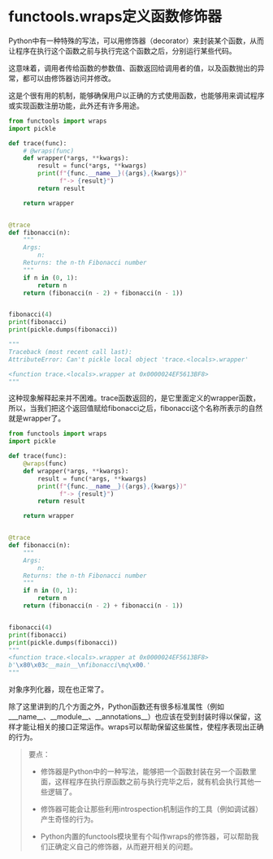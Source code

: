 # functools.wraps定义函数修饰器

Python中有一种特殊的写法，可以用修饰器（decorator）来封装某个函数，从而让程序在执行这个函数之前与执行完这个函数之后，分别运行某些代码。

这意味着，调用者传给函数的参数值、函数返回给调用者的值，以及函数抛出的异常，都可以由修饰器访问并修改。

这是个很有用的机制，能够确保用户以正确的方式使用函数，也能够用来调试程序或实现函数注册功能，此外还有许多用途。

```python
from functools import wraps
import pickle

def trace(func):
    # @wraps(func)
    def wrapper(*args, **kwargs):
        result = func(*args, **kwargs)
        print(f"{func.__name__}({args},{kwargs})"
              f"-> {result}")
        return result

    return wrapper


@trace
def fibonacci(n):
    """
    Args:
        n:
    Returns: the n-th Fibonacci number
    """
    if n in (0, 1):
        return n
    return (fibonacci(n - 2) + fibonacci(n - 1))


fibonacci(4)
print(fibonacci)
print(pickle.dumps(fibonacci))

"""
Traceback (most recent call last):
AttributeError: Can't pickle local object 'trace.<locals>.wrapper'

<function trace.<locals>.wrapper at 0x0000024EF5613BF8>
"""
```

这种现象解释起来并不困难。trace函数返回的，是它里面定义的wrapper函数，所以，当我们把这个返回值赋给fibonacci之后，fibonacci这个名称所表示的自然就是wrapper了。

```python
from functools import wraps
import pickle

def trace(func):
    @wraps(func)
    def wrapper(*args, **kwargs):
        result = func(*args, **kwargs)
        print(f"{func.__name__}({args},{kwargs})"
              f"-> {result}")
        return result

    return wrapper


@trace
def fibonacci(n):
    """
    Args:
        n:
    Returns: the n-th Fibonacci number
    """
    if n in (0, 1):
        return n
    return (fibonacci(n - 2) + fibonacci(n - 1))


fibonacci(4)
print(fibonacci)
print(pickle.dumps(fibonacci))
"""
<function trace.<locals>.wrapper at 0x0000024EF5613BF8>
b'\x80\x03c__main__\nfibonacci\nq\x00.'
"""
```

对象序列化器，现在也正常了。

除了这里讲到的几个方面之外，Python函数还有很多标准属性（例如\_\_\_name\_\_、\_\_module\_\_、\_\_annotations\_\_）也应该在受到封装时得以保留，这样才能让相关的接口正常运作。wraps可以帮助保留这些属性，使程序表现出正确的行为。

> 要点：
>
> * 修饰器是Python中的一种写法，能够把一个函数封装在另一个函数里面，这样程序在执行原函数之前与执行完毕之后，就有机会执行其他一些逻辑了。
>
> * 修饰器可能会让那些利用introspection机制运作的工具（例如调试器）产生奇怪的行为。
>
> * Python内置的functools模块里有个叫作wraps的修饰器，可以帮助我们正确定义自己的修饰器，从而避开相关的问题。